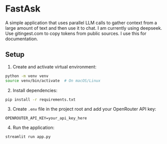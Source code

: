 # FastAsk

A simple application that uses parallel LLM calls to gather context from a large
amount of text and then use it to chat. I am currently using deepseek. Use gitingest.com to copy tokens from public sources. I use this for documentation.

## Setup

1. Create and activate virtual environment:
```bash
python -m venv venv
source venv/bin/activate  # On macOS/Linux
```

2. Install dependencies:
```bash
pip install -r requirements.txt
```

3. Create `.env` file in the project root and add your OpenRouter API key:
```
OPENROUTER_API_KEY=your_api_key_here
```

4. Run the application:
```bash
streamlit run app.py
```

